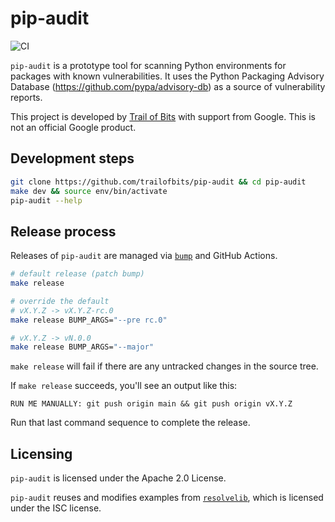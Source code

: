 pip-audit
=========

![CI](https://github.com/trailofbits/pip-audit/workflows/CI/badge.svg)

`pip-audit` is a prototype tool for scanning Python environments for packages with known vulnerabilities. It uses the Python Packaging Advisory Database (https://github.com/pypa/advisory-db) as a source of vulnerability reports.

This project is developed by [Trail of Bits](https://www.trailofbits.com/) with support from Google. This is not an official Google product.

## Development steps

```bash
git clone https://github.com/trailofbits/pip-audit && cd pip-audit
make dev && source env/bin/activate
pip-audit --help
```

## Release process

Releases of `pip-audit` are managed via [`bump`](https://github.com/di/bump)
and GitHub Actions.

```bash
# default release (patch bump)
make release

# override the default
# vX.Y.Z -> vX.Y.Z-rc.0
make release BUMP_ARGS="--pre rc.0"

# vX.Y.Z -> vN.0.0
make release BUMP_ARGS="--major"
```

`make release` will fail if there are any untracked changes in the source tree.

If `make release` succeeds, you'll see an output like this:

```
RUN ME MANUALLY: git push origin main && git push origin vX.Y.Z
```

Run that last command sequence to complete the release.

## Licensing

`pip-audit` is licensed under the Apache 2.0 License.

`pip-audit` reuses and modifies examples from
[`resolvelib`](https://github.com/sarugaku/resolvelib), which is licensed under
the ISC license.
